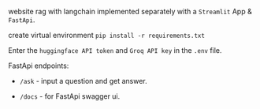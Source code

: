 website rag with langchain implemented separately with a `Streamlit` App & `FastApi`.

create virtual environment 
``
pip install -r requirements.txt
``

Enter the `huggingface API token` and `Groq API key` in the `.env` file.

FastApi endpoints: 
- `/ask` - input a question and get answer.

- `/docs` - for FastApi swagger ui.
